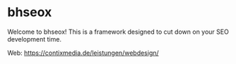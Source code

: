 # bhseox

Welcome to bhseox! This is a framework designed to cut down on your SEO development time.

Web: https://contixmedia.de/leistungen/webdesign/ 
